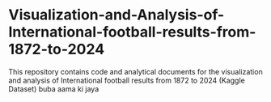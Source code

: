 # Visualization-and-Analysis-of-International-football-results-from-1872-to-2024
This repository contains code and analytical documents for the visualization and analysis of International football results from 1872 to 2024 (Kaggle Dataset)
buba aama ki jaya 
 
